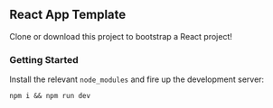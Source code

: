 ## React App Template

Clone or download this project to bootstrap a React project!

### Getting Started

Install the relevant `node_modules` and fire up the development server:

```
npm i && npm run dev
```